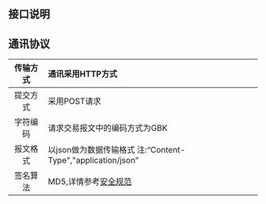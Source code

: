 ## 接口说明

## 通讯协议

| 传输方式 | 通讯采用HTTP方式 |
| :---: | :--- |
| 提交方式 | 采用POST请求 |
| 字符编码 | 请求交易报文中的编码方式为GBK |
| 报文格式 | 以json做为数据传输格式 注:“Content-Type","application/json” |
| 签名算法 | MD5,详情参考[安全规范](/scanAPI/safety-standard.md) |



